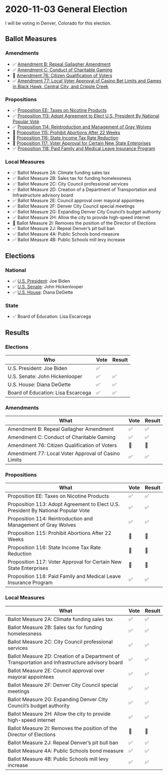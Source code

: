 # 2020-11-03 General Election

I will be voting in Denver, Colorado for this election.

## Ballot Measures

### Amendments

- ✅ [Amendment B: Repeal Gallagher Amendment](amendment-b.md)
- ✅ [Amendment C: Conduct of Charitable Gaming](amendment-c.md)
- 🚫 [Amendment 76: Citizen Qualification of Voters](amendment-76.md)
- ✅ [Amendment 77: Local Voter Approval of Casino Bet Limits and Games in Black Hawk, Central City, and Cripple Creek](amendment-77.md)

### Propositions

- ✅ [Proposition EE: Taxes on Nicotine Products](prop-ee.md)
- ✅ [Proposition 113: Adopt Agreement to Elect U.S. President By National Popular Vote](prop-113.md)
- ✅ [Proposition 114: Reintroduction and Management of Gray Wolves](prop-114.md)
- 🚫 [Proposition 115: Prohibit Abortions After 22 Weeks](prop-115.md)
- 🚫 [Proposition 116: State Income Tax Rate Reduction](prop-116.md)
- 🚫 [Proposition 117: Voter Approval for Certain New State Enterprises](prop-117.md)
- ✅ [Proposition 118: Paid Family and Medical Leave Insurance Program](prop-118.md)

### Local Measures

- ✅ Ballot Measure 2A: Climate funding sales tax
- ✅ Ballot Measure 2B: Sales tax for funding homelessness
- ✅ Ballot Measure 2C: City Council professional services
- ✅ Ballot Measure 2D: Creation of a Department of Transportation and Infrastructure advisory board
- ✅ Ballot Measure 2E: Council approval over mayoral appointees
- ✅ Ballot Measure 2F: Denver City Council special meetings
- ✅ Ballot Measure 2G: Expanding Denver City Council’s budget authority
- ✅ Ballot Measure 2H: Allow the city to provide high-speed internet
- 🚫 Ballot Measure 2I: Removes the position of the Director of Elections
- ✅ Ballot Measure 2J: Repeal Denver’s pit bull ban
- ✅ Ballot Measure 4A: Public Schools bond measure
- ✅ Ballot Measure 4B: Public Schools mill levy increase

## Elections

### National

- ✅ [U.S. President](president/README.md): Joe Biden
- ✅ [U.S. Senate](senate/README.md): John Hickenlooper
- ✅ [U.S. House](senate/README.md): Diana DeGette

### State

- ✅ Board of Education: Lisa Escarcega

## Results

### Elections

| Who                                | Vote | Result |
|------------------------------------|------|--------|
| U.S. President: Joe Biden          | ✅   |        |
| U.S. Senate: John Hickenlooper     | ✅   |  ✅    |
| U.S. House: Diana DeGette          | ✅   |  ✅    |
| Board of Education: Lisa Escarcega | ✅   |  ✅    |

### Amendments

| What                                                | Vote | Result |
|-----------------------------------------------------|------|--------|
| Amendment B: Repeal Gallagher Amendment             | ✅   |  ✅    |
| Amendment C: Conduct of Charitable Gaming           | ✅   |  ✅    |
| Amendment 76: Citizen Qualification of Voters       | 🚫   |  🚫    |
| Amendment 77: Local Voter Approval of Casino Limits | ✅   |  ✅    |

### Propositions

| What                                                                              | Vote | Result |
|-----------------------------------------------------------------------------------|------|--------|
| Proposition EE: Taxes on Nicotine Products                                        | ✅   |  ✅    |
| Proposition 113: Adopt Agreement to Elect U.S. President By National Popular Vote | ✅   |  ✅    |
| Proposition 114: Reintroduction and Management of Gray Wolves                     | ✅   |  ✅    |
| Proposition 115: Prohibit Abortions After 22 Weeks                                | 🚫   |  🚫    |
| Proposition 116: State Income Tax Rate Reduction                                  | 🚫   |  🚫    |
| Proposition 117: Voter Approval for Certain New State Enterprises                 | 🚫   |  🚫    |
| Proposition 118: Paid Family and Medical Leave Insurance Program                  | ✅   |  ✅    |

### Local Measures

| What                                                                                            | Vote | Result |
|-------------------------------------------------------------------------------------------------|------|--------|
| Ballot Measure 2A: Climate funding sales tax                                                    | ✅   |  ✅    |
| Ballot Measure 2B: Sales tax for funding homelessness                                           | ✅   |  ✅    |
| Ballot Measure 2C: City Council professional services                                           | ✅   |  ✅    |
| Ballot Measure 2D: Creation of a Department of Transportation and Infrastructure advisory board | ✅   |  ✅    |
| Ballot Measure 2E: Council approval over mayoral appointees                                     | ✅   |  ✅    |
| Ballot Measure 2F: Denver City Council special meetings                                         | ✅   |  ✅    |
| Ballot Measure 2G: Expanding Denver City Council’s budget authority                             | ✅   |  ✅    |
| Ballot Measure 2H: Allow the city to provide high-speed internet                                | ✅   |  ✅    |
| Ballot Measure 2I: Removes the position of the Director of Elections                            | 🚫   |  🚫    |
| Ballot Measure 2J: Repeal Denver’s pit bull ban                                                 | ✅   |  ✅    |
| Ballot Measure 4A: Public Schools bond measure                                                  | ✅   |  ✅    |
| Ballot Measure 4B: Public Schools mill levy increase                                            | ✅   |  ✅    |
